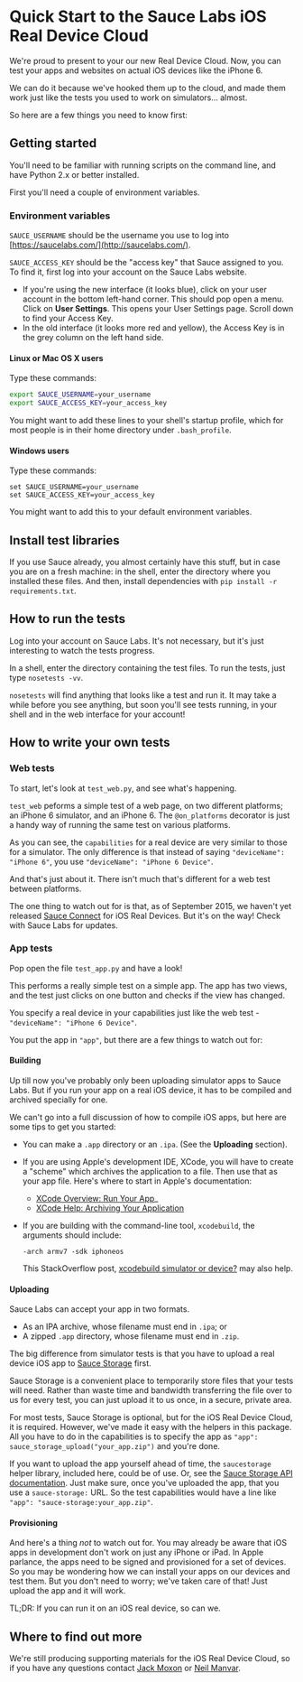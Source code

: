 # Quick Start to the Sauce Labs iOS Real Device Cloud

We're proud to present to your our new Real Device Cloud. Now, you
can test your apps and websites on actual iOS devices like the iPhone 6. 

We can do it because we've hooked them up to the cloud, and made them
work just like the tests you used to work on simulators... almost.

So here are a few things you need to know first:

## Getting started

You'll need to be familiar with running scripts on the command line, and have
Python 2.x or better installed.

First you'll need a couple of environment variables. 

### Environment variables

`SAUCE_USERNAME` should be the 
username you use to log into [https://saucelabs.com/](http://saucelabs.com/). 

`SAUCE_ACCESS_KEY` should be the "access key" that Sauce assigned to you. To find it, first log into
your account on the Sauce Labs website.
* If you're using the new interface (it looks blue), click on your user account in the bottom left-hand
  corner. This should pop open a menu. Click on **User Settings**. This opens your User Settings page. 
  Scroll down to find your Access Key.
* In the old interface (it looks more red and yellow), the Access Key is in the grey column on the 
  left hand side.


#### Linux or Mac OS X users

Type these commands:

```bash
export SAUCE_USERNAME=your_username
export SAUCE_ACCESS_KEY=your_access_key
```

You might want to add these lines to your shell's startup profile, which for most people
is in their home directory under `.bash_profile`.

#### Windows users

Type these commands:

```
set SAUCE_USERNAME=your_username
set SAUCE_ACCESS_KEY=your_access_key
```

You might want to add this to your default environment variables.

## Install test libraries

If you use Sauce already, you almost certainly have this stuff, but in case you are 
on a fresh machine: in the shell, enter the directory where you installed these files.
And then, install dependencies with `pip install -r requirements.txt`.

## How to run the tests

Log into your account on Sauce Labs. It's not necessary, but it's just interesting to watch the tests
progress.

In a shell, enter the directory containing the test files. To run the tests, just type `nosetests -vv`. 

`nosetests` will find anything that looks like a test and run it. It may take a while before you
see anything, but soon you'll see tests running, in your shell and in the web interface for your account!


## How to write your own tests

### Web tests

To start, let's look at `test_web.py`, and see what's happening. 

`test_web` peforms a simple test of a web page, on two different platforms; an iPhone 6 simulator, and 
an iPhone 6. The `@on_platforms` decorator is just a handy way of running the same test on various platforms.

As you can see, the `capabilities` for a real device are very similar to those for a simulator. 
The only difference is that instead of saying `"deviceName": "iPhone 6"`, you use `"deviceName": "iPhone 6 Device"`.

And that's just about it. There isn't much that's different for a web test between platforms.

The one thing to watch out for is that, as of September 2015, we haven't yet released [Sauce Connect](https://docs.saucelabs.com/reference/sauce-connect/) for iOS 
Real Devices. But it's on the way! Check with Sauce Labs for updates.

### App tests

Pop open the file `test_app.py` and have a look!

This performs a really simple test on a simple app. The app has two views, and the test just clicks on 
one button and checks if the view has changed.

You specify a real device in your capabilities just like the web test - `"deviceName": "iPhone 6 Device"`. 

You put the app in `"app"`, but there are a few things to watch out for:

#### Building

Up till now you've probably only been uploading simulator apps to Sauce Labs. But if you run your app on a real iOS device, it 
has to be compiled and archived specially for one.

We can't go into a full discussion of how to compile iOS apps, but here are some tips to get you started:

* You can make a `.app` directory or an `.ipa`. (See the **Uploading** section).
* If you are using Apple's development IDE, XCode, you will have to create a "scheme" which archives the application to a file. Then
  use that as your app file. Here's where to start in Apple's documentation: 
  * [XCode Overview: Run Your App](https://developer.apple.com/library/ios/documentation/ToolsLanguages/Conceptual/Xcode_Overview/RunYourApp.html)_ 
  * [XCode Help: Archiving Your Application](https://developer.apple.com/library/ios/recipes/xcode_help-scheme_editor/Articles/SchemeArchive.html) 
* If you are building with the command-line tool, `xcodebuild`, the arguments should include:

  `-arch armv7 -sdk iphoneos`

  This StackOverflow post, 
  [xcodebuild simulator or device?](http://stackoverflow.com/questions/5010062/xcodebuild-simulator-or-device) may also help.


#### Uploading

Sauce Labs can accept your app in two formats.

  * As an IPA archive, whose filename must end in `.ipa`; or
  * A zipped `.app` directory, whose filename must end in `.zip`.

The big difference from simulator tests is that you have to upload a real device iOS app to 
[Sauce Storage](https://support.saucelabs.com/customer/portal/articles/2018312-uploading-apps-to-sauce-storage) first.

Sauce Storage is a convenient place to temporarily store files that your tests will need. Rather than waste time and bandwidth
transferring the file over to us for every test, you can just upload it to us once, in a secure, private area.

For most tests, Sauce Storage is optional, but for the iOS Real Device Cloud, it is required. However, we've made it 
easy with the helpers in this package. All you have to do in the capabilities is to specify the app as 
`"app": sauce_storage_upload("your_app.zip")` and you're done.

If you want to upload the app yourself ahead of time, the `saucestorage` helper library, included here, could be of use. Or, 
see the [Sauce Storage API documentation](https://docs.saucelabs.com/reference/rest-api/#temporary-storage). Just make sure, once
you've uploaded the app, that you use a `sauce-storage:` URL. So the test capabilities would have a line like `"app": "sauce-storage:your_app.zip"`.


#### Provisioning

And here's a thing *not* to watch out for. You may already be aware that iOS apps in development don't work on just any iPhone or iPad.
In Apple parlance, the apps need to be signed and provisioned for a set of devices. So you may be wondering how we can install
your apps on our devices and test them. But you don't need to worry; we've taken care of that! Just upload the app and it will work.

TL;DR: If you can run it on an iOS real device, so can we. 

## Where to find out more

We're still producing supporting materials for the iOS Real Device Cloud, so if you have any questions contact [Jack Moxon](mailto:jack@saucelabs.com) 
or [Neil Manvar](mailto:neil@saucelabs.com).
